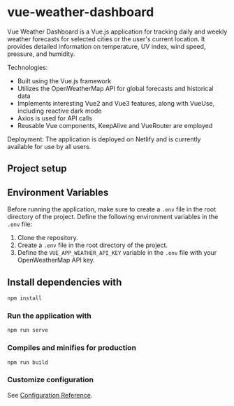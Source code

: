 # vue-weather-dashboard

Vue Weather Dashboard is a Vue.js application for tracking daily and weekly weather forecasts for selected cities or the user's current location. It provides detailed information on temperature, UV index, wind speed, pressure, and humidity.

Technologies:
- Built using the Vue.js framework
- Utilizes the OpenWeatherMap API for global forecasts and historical data
- Implements interesting Vue2 and Vue3 features, along with VueUse, including reactive dark mode
- Axios is used for API calls
- Reusable Vue components, KeepAlive and VueRouter are employed

Deployment:
The application is deployed on Netlify and is currently available for use by all users.

## Project setup

## Environment Variables

Before running the application, make sure to create a `.env` file in the root directory of the project. Define the following environment variables in the `.env` file:

1. Clone the repository.
2. Create a `.env` file in the root directory of the project.
3. Define the `VUE_APP_WEATHER_API_KEY` variable in the `.env` file with your OpenWeatherMap API key.

## Install dependencies with
```
npm install
```

### Run the application with
```
npm run serve
```

### Compiles and minifies for production
```
npm run build
```

### Customize configuration
See [Configuration Reference](https://cli.vuejs.org/config/).

